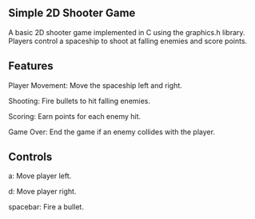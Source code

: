 Simple 2D Shooter Game
-------------------------
A basic 2D shooter game implemented in C using the graphics.h library. Players control a spaceship to shoot at falling enemies and score points.

Features 
-----------
Player Movement: Move the spaceship left and right.

Shooting: Fire bullets to hit falling enemies.

Scoring: Earn points for each enemy hit.

Game Over: End the game if an enemy collides with the player.


Controls
------------
a: Move player left.

d: Move player right.

spacebar: Fire a bullet.
